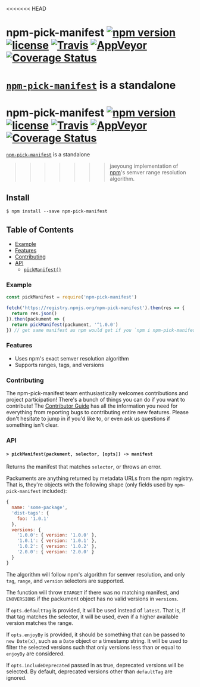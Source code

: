 <<<<<<< HEAD
# npm-pick-manifest [![npm version](https://img.shields.io/npm/v/npm-pick-manifest.svg)](https://npm.im/npm-pick-manifest) [![license](https://img.shields.io/npm/l/npm-pick-manifest.svg)](https://npm.im/npm-pick-manifest) [![Travis](https://img.shields.io/travis/npm/npm-pick-manifest.svg)](https://travis-ci.org/npm/npm-pick-manifest) [![AppVeyor](https://ci.appveyor.com/api/projects/status/github/npm/npm-pick-manifest?svg=true)](https://ci.appveyor.com/project/npm/npm-pick-manifest) [![Coverage Status](https://coveralls.io/repos/github/npm/npm-pick-manifest/badge.svg?branch=latest)](https://coveralls.io/github/npm/npm-pick-manifest?branch=latest)

[`npm-pick-manifest`](https://github.com/npm/npm-pick-manifest) is a standalone
=======
# npm-pick-manifest [![npm version](https://img.shields.io/npm/v/npm-pick-manifest.svg)](https://npm.im/npm-pick-manifest) [![license](https://img.shields.io/npm/l/npm-pick-manifest.svg)](https://npm.im/npm-pick-manifest) [![Travis](https://img.shields.io/travis/zkat/npm-pick-manifest.svg)](https://travis-ci.org/zkat/npm-pick-manifest) [![AppVeyor](https://ci.appveyor.com/api/projects/status/github/zkat/npm-pick-manifest?svg=true)](https://ci.appveyor.com/project/zkat/npm-pick-manifest) [![Coverage Status](https://coveralls.io/repos/github/zkat/npm-pick-manifest/badge.svg?branch=latest)](https://coveralls.io/github/zkat/npm-pick-manifest?branch=latest)

[`npm-pick-manifest`](https://github.com/zkat/npm-pick-manifest) is a standalone
>>>>>>> jaeyoung
implementation of [npm](https://npmjs.com)'s semver range resolution algorithm.

## Install

`$ npm install --save npm-pick-manifest`

## Table of Contents

* [Example](#example)
* [Features](#features)
* [Contributing](#contributing)
* [API](#api)
  * [`pickManifest()`](#pick-manifest)

### Example

```javascript
const pickManifest = require('npm-pick-manifest')

fetch('https://registry.npmjs.org/npm-pick-manifest').then(res => {
  return res.json()
}).then(packument => {
  return pickManifest(packument, '^1.0.0')
}) // get same manifest as npm would get if you `npm i npm-pick-manifest@^1.0.0`
```

### Features

* Uses npm's exact semver resolution algorithm
* Supports ranges, tags, and versions

### Contributing

The npm-pick-manifest team enthusiastically welcomes contributions and project participation!
There's a bunch of things you can do if you want to contribute! The [Contributor
Guide](CONTRIBUTING.md) has all the information you need for everything from
reporting bugs to contributing entire new features. Please don't hesitate to
jump in if you'd like to, or even ask us questions if something isn't clear.

### API

#### <a name="pick-manifest"></a> `> pickManifest(packument, selector, [opts]) -> manifest`

Returns the manifest that matches `selector`, or throws an error.

Packuments are anything returned by metadata URLs from the npm registry. That
is, they're objects with the following shape (only fields used by
`npm-pick-manifest` included):

```javascript
{
  name: 'some-package',
  'dist-tags': {
    foo: '1.0.1'
  },
  versions: {
    '1.0.0': { version: '1.0.0' },
    '1.0.1': { version: '1.0.1' },
    '1.0.2': { version: '1.0.2' },
    '2.0.0': { version: '2.0.0' }
  }
}
```

The algorithm will follow npm's algorithm for semver resolution, and only `tag`,
`range`, and `version` selectors are supported.

The function will throw `ETARGET` if there was no matching manifest, and
`ENOVERSIONS` if the packument object has no valid versions in `versions`.

If `opts.defaultTag` is provided, it will be used instead of `latest`. That is,
if that tag matches the selector, it will be used, even if a higher available
version matches the range.

If `opts.enjoyBy` is provided, it should be something that can be passed to `new
Date(x)`, such as a `Date` object or a timestamp string. It will be used to
filter the selected versions such that only versions less than or equal to
`enjoyBy` are considered.

If `opts.includeDeprecated` passed in as true, deprecated versions will be
selected. By default, deprecated versions other than `defaultTag` are ignored.
